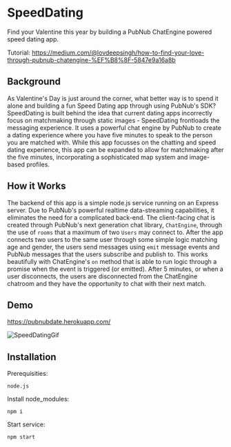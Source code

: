 # SpeedDating
Find your Valentine this year by building a PubNub ChatEngine powered speed dating app. 

Tutorial: https://medium.com/@lovdeepsingh/how-to-find-your-love-through-pubnub-chatengine-%EF%B8%8F-5847e9a16a8b

## Background 
As Valentine's Day is just around the corner, what better way is to spend it alone and building a fun Speed Dating app through using PubNub's SDK? SpeedDating is built behind the idea that current dating apps incorrectly focus on matchmaking through static images - SpeedDating frontloads the messaging experience. It uses a powerful chat engine by PubNub to create a dating experience where you have five minutes to speak to the person you are matched with. While this app focusses on the chatting and speed dating experience, this app can be expanded to allow for matchmaking after the five minutes, incorporating a sophisticated map system and image-based profiles. 

## How it Works
The backend of this app is a simple node.js service running on an Express server. Due to PubNub's powerful realtime data-streaming capabilities, it eliminates the need for a complicated back-end. The client-facing chat is created through PubNub's next generation chat library, `ChatEngine`, through the use of `rooms` that a maximum of two `Users` may connect to. After the app connects two users to the same user through some simple logic matching age and gender, the users send messages using `emit` message events and PubNub messages that the users subscribe and publish to. This works beautifully with ChatEngine's `on` method that is able to run logic through a promise when the event is triggered (or emitted). After 5 minutes, or when a user disconnects, the users are disconnected from the ChatEngine chatroom and they have the opportunity to chat with their next match. 

## Demo
https://pubnubdate.herokuapp.com/

![SpeedDatingGif](https://media.giphy.com/media/31X5ZwTiPW4hQWuBn5/giphy.gif)

## Installation
Prerequisities: 
```
node.js
```

Install node_modules: 
```
npm i
```

Start service:
```
npm start
```




